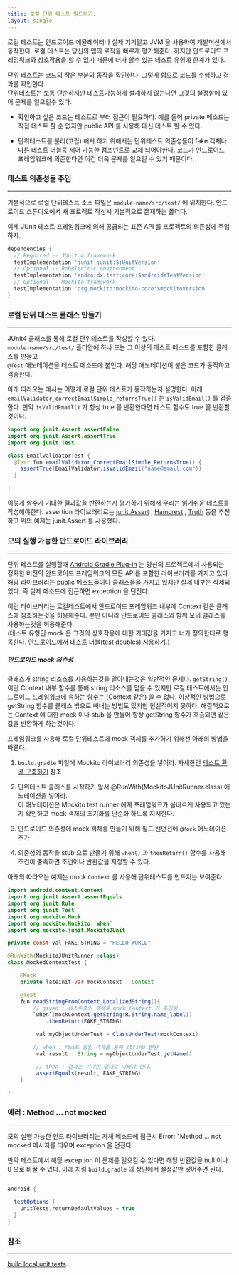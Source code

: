 ```yaml
---
title: 로컬 단위 테스트 빌드하기.
layout: single
---
```


로컬 테스트는 안드로이드 에뮬레이터나 실제 기기말고 JVM 을 사용하여 개발머신에서 동작한다. 
로컬 테스트는 당신의 앱의 로직을 빠르게 평가해준다. 하지만 안드로이드 프레임워크와 상호작용을 할 수 없기 
때문에 너가 할수 있는 테스트 유형에 한계가 있다. 

단위 테스트는 코드의 작은 부분의 동작을 확인한다. 그렇게 함으로 코드를 수행하고 결과를 확인한다.  
단위테스트는 보통 단순하지만 테스트가능하게 설계하지 않는다면 그것의 설정함에 있어 문제를 일으킬수 있다.

- 확인하고 싶은 코드는 테스트로 부터 접근이 필요하다. 예를 들어 private 메소드는 직접 테스트 할 순 없지만 public API 를 사용해 대신 테스트 할 수 있다.

- 단위테스트를 분리(고립) 해서 하기 위해서는 단위테스트 의존성들이 fake 객체나 다른 테스트 더블등 제어 가능한 컴포넌트로 교체 되어야한다. 코드가 안드로이드 프레임워크에 의존한다면 이건 더욱 문제를 
일으킬 수 있기 때문이다.

### 테스트 의존성들 주입
---
기본적으로 로컬 단위테스트 소스 파일은 `module-name/src/test/` 에 위치한다. 안드로이드 스튜디오에서 새 프로젝트 작성시 기본적으로 존재하는 폴더다.

이제 JUnit 테스트 프레임워크에 의해 공급되는 표준 API 를 프로젝트의 의존성에 주입하자.

```gradle
dependencies {
  // Required -- JUnit 4 framework
  testImplementation 'junit:junit:$jUnitVersion'
  // Optional -- Robolectric environment
  testImplementation 'androidx.test:core:$androidXTestVersion'
  // Optional -- Mockito framework
  testImplementation 'org.mockito:mockito-core:$mockitoVersion
}
```

### 로컬 단위 테스트 클래스 만들기
---
JUnit4 클래스를 통해 로컬 단위테스트를 작성할 수 있다.   
`module-name/src/test/` 폴더안에 하나 또는 그 이상의 테스트 메소드를 포함한 클래스를 만들고  
 `@Test` 애노테이션을 테스트 메소드에 붙인다. 해당 애노테이션이 붙은 코드가 동작하고 검증한다.  

아래 따라오는 예시는 어떻게 로컬 단위 테스트가 동작하는지 설명한다. 아래 `emailValidator_correctEmailSimple_returnsTrue()` 는 `isValidEmail()` 를 검증한다. 만약 `isValidEmail()` 가 항상 true 를 반환한다면 테스트 함수도 true 를  반환할 것이다.

```java
import org.junit.Assert.assertFalse
import org.junit.Assert.assertTrue
import org.junit.Test

class EmailValidatorTest {
  @Test fun emailValidator_CorrectEmailSimple_ReturnsTrue() {
    assertTrue(EmailValidator.isValidEmail("name@email.com"))
  }

}
```

이렇게 함수가 기대한 결과값을 반환하는지 평가하기 위해서 우리는 읽기쉬운 테스트를 작성해야한다. assertion 라이브러리로는 [junit.Assert](https://junit.org/junit4/javadoc/latest/org/junit/Assert.html) , [Hamcrest](https://github.com/hamcrest) , [Truth](https://truth.dev/) 등을 추천하고 위의 예제는 junit.Assert 를 사용했다.

### 모의 실행 가능한 안드로이드 라이브러리
---
단위 테스트를 실행할때 [Android Gradle Plug-in](https://developer.android.com/studio/releases/gradle-plugin) 는 당신의 프로젝트에서 사용되는 정확한 버전의 안드로이드 프레임워크의 모든 API를 포함한 라이브러리를 가지고 있다. 해당 라이브러리는 public 메소드들이나 클래스들을 가지고 있지만 실제 내부는 삭제되있다. 즉 실제 메소드에 접근하면 exception 을 던진다. 

이런 라이브러리는 로컬테스트에서 안드로이드 프레임워크 내부에 Context 같은 클래스에 참조하는것을 허용해준다.
뿐만 아니라 안드로이드 클래스와 함께 모의 클래스를 사용하는것을 허용해준다.   
(테스트 유형인 mock 은 그것의 상호작용에 대한 기대값을 가지고 너가 정의한대로 행동한다. [안드로이드에서 테스트 더블(test doubles) 사용하기.](/android/test/use-test-doubles-in-android/))

##### 안드로이드 mock 의존성

클래스가 string 리소스를 사용하는것을 알아내는것은 일반적인 문제다. `getString()` 이란 Context 내부 함수를 통해 string 리소스를 얻을 수 있지만 로컬 테스트에서는 안드로이드 프레임워크에 속하는 
함수는 (Context 같은) 쓸 수 없다. 이상적인 방법으로 getString 함수를 클래스 밖으로 빼내는 방법도 있지만
현실적이지 못하다. 해결책으로는 Context 에 대한 mock 이나 stub 을 만들어 항상 getString 함수가 호출되면 같은 값을 반환하게 하는것이다.

프레임워크를 사용해 로컬 단위테스트에 mock 객체를 추가하기 위해선 아래의 방법을 따른다.

1. `build.gradle` 파일에 Mockito 라이브러리 의존성을 넣어라. 자세한건 [테스트 환경 구축하기](https://developer.android.com/training/testing/instrumented-tests/androidx-test-libraries/test-setup#add-gradle) 참조

2. 단위테스트 클래스를 시작하기 앞서 @RunWith(MockitoJUnitRunner.class) 애노테이션을 넣어라.   
이 애노테이션은 Mockito test runner 에게 프레임워크가 올바르게 사용되고 있는지 확인하고 mock 객체의 
초기화를 단순화 하도록 지시한다. 

3. 안드로이드 의존성에 mock 객체를 만들기 위해 필드 선언전에 `@Mock` 애노테이션 추가 

4. 의존성의 동작을 stub 으로 만들기 위해 `when()` 과 `thenReturn()` 함수를 사용해 조건이 충족하면 
조건이나 반환값을 지정할 수 있다. 

아래의 따라오는 예제는 mock `Context` 를 사용해 단위테스트를 만드지는 보여준다.

```java
import android.content.Context
import org.junit.Assert.assertEquals
import org.junit.Rule
import org.junit.Test
import org.mockito.Mock
import org.mockito.Mockito.`when`
import org.mockito.junit.MockitoJUnit

private const val FAKE_STRING = "HELLO WORLD"

@RunWith(MockitoJUnitRunner::class)
class MockedContextTest {

    @Mock
    private lateinit var mockContext : Context

    @Test
    fun readStringFromContext_LocalizedString(){
        // given : 테스트중인 객체로 mock Context 가 주입됨.
        `when`(mockContext.getString(R.String.name_label))
            .thenReturn(FAKE_STRING)

         val myObjectUnderTest = ClassUnderTest(mockContext)            

        // when : 테스트 중인 객체를 통해 string 반환
         val result : String = myObjectUnderTest.getName() 

         // then : 결과는 기대한 값대로 나와야 한다. 
         assertEquals(result, FAKE_STRING)
    }

}
```

### 에러 : Method ... not mocked 
---
모의 실행 가능한 안드 라이브러리는 자체 메소드에 접근시 Error: "Method ... not mocked 메시지를 띄우며 
exception 을 던진다. 

만약 테스트에서 해당 exception 이 문제를 일으킬 수 있다면 해당 반환값을 null 이나 0 으로 바꿀 수 있다. 
아래 처럼 `build.gradle` 의 상단에서 설정값만 넣어주면 된다.
```gradle

android {
  ...
  testOptions {
    unitTests.returnDefaultValues = true
  }
}
```


### 참조
--- 
[build local unit tests](https://developer.android.com/training/testing/local-tests)